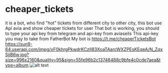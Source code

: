 # cheaper_tickets
it is a bot, who find "hot" tickets from different city to other city, this bot use Api avia and show cheaper tickets for user
That bot is working, you should to type your api key from telegram and api-key from aviaseils
This api-key you may to take from FatherBot
My bot is https://t.me/cheaperTicketsBot
https://sun9-64.userapi.com/impg/xF0khrgPkwdrKCzII83XoaTAarcWXZPEsKEqeA/N_ZqxSjjB6w.jpg?size=996x2160&quality=95&sign=55fe96b2c13746488c9bfe4c0cde7aea&type=album
![alt text]([http://url/to/img.png](https://sun9-64.userapi.com/impg/xF0khrgPkwdrKCzII83XoaTAarcWXZPEsKEqeA/N_ZqxSjjB6w.jpg?size=996x2160&quality=95&sign=55fe96b2c13746488c9bfe4c0cde7aea&type=album))
